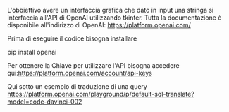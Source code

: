 L'obbiettivo avere un interfaccia grafica che dato in input una stringa si interfaccia all'API di OpenAI utilizzando tkinter.
Tutta la documentazione è disponibile all'indirizzo di OpenAI: https://platform.openai.com/

Prima di eseguire il codice bisogna installare

pip install openai

Per ottenere la Chiave per utilizzare l'API bisogna accedere qui:https://platform.openai.com/account/api-keys

Qui sotto un esempio di traduzione di una query
https://platform.openai.com/playground/p/default-sql-translate?model=code-davinci-002
